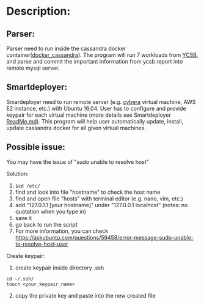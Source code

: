 # Description:

## Parser:
Parser need to run inside the cassandra docker container([docker_cassandra](https://github.com/docker-library/cassandra])). The program will run 7 workloads from [YCSB](https://github.com/brianfrankcooper/YCSB), and parse and commit the important information from ycsb report into remote mysql server.

## Smartdeployer:
Smardeployer need to run remote server (e.g. [cybera](https://www.cybera.ca/) virtual machine, AWS E2 instance, etc.) with Ubuntu 16.04. User has to configure and provide keypair for each virtual machine (more details see Smartdeployer [ReadMe.md](https://github.com/Zhipeng-Chang/CMPUT-401-Winter-2018/tree/master/Deployer/automatic%20installation%20and%20uninstallation)). This program will help user automatically update, install, update cassandra docker for all given virtual machines.


## Possible issue:

You may have the issue of "sudo unable to resolve host"

Solution:

1. ```$cd /etc/```
2. find and look into file "hostname" to check the host name
3. find and open file "hosts" with terminal editor (e.g. nano, vim, etc.)
4. add "127.0.1.1 [your hostname]" under "127.0.0.1 localhost" (notes: no quotation when you type in)
5. save it 
6. go back to run the script
7. For more information, you can check https://askubuntu.com/questions/59458/error-message-sudo-unable-to-resolve-host-user

Create keypair:
1. create keypair inside directory .ssh 
```
cd ~/.ssh/
touch <your_keypair_name>

```
2. copy the private key and paste into the new created file












